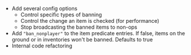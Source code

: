 - Add several config options
  - Control specific types of banning
  - Control the change an item is checked (for performance)
  - Stop broadcasting the banned items to non-ops
- Add `"ban_nonplayer"` to the item predicate entries. 
If false, items on the ground or in inventories won't be banned. Defaults to true
- Internal code refactoring